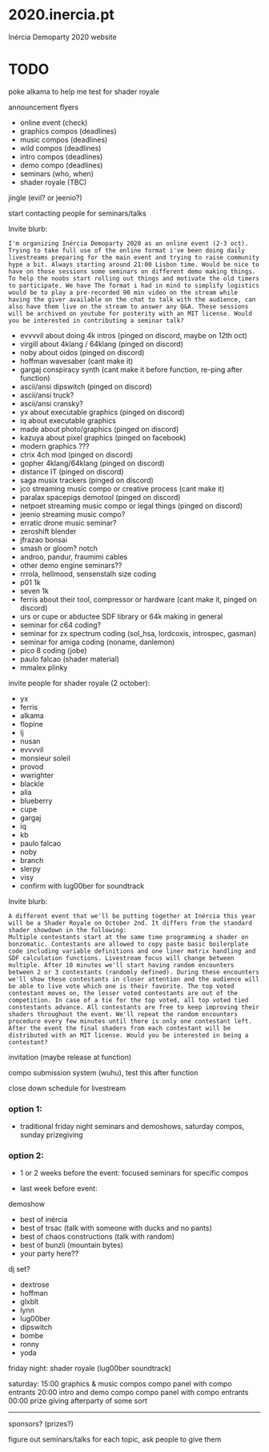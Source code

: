 # 2020.inercia.pt
Inércia Demoparty 2020 website


# TODO

poke alkama to help me test for shader royale

announcement flyers

* online event (check)
* graphics compos (deadlines)
* music compos (deadlines)
* wild compos (deadlines)
* intro compos (deadlines)
* demo compo (deadlines)
* seminars (who, when)
* shader royale (TBC)

jingle (evil? or jeenio?)

start contacting people for seminars/talks

Invite blurb: 
```
I'm organizing Inércia Demoparty 2020 as an online event (2-3 oct). Trying to take full use of the online format i've been doing daily livestreams preparing for the main event and trying to raise community hype a bit. Always starting around 21:00 Lisbon time. Would be nice to have on those sessions some seminars on different demo making things. To help the noobs start rolling out things and motivate the old timers to participate. We have The format i had in mind to simplify logistics would be to play a pre-recorded 90 min video on the stream while having the giver available on the chat to talk with the audience, can also have them live on the stream to answer any Q&A. These sessions will be archived on youtube for posterity with an MIT license. Would you be interested in contributing a seminar talk?
```

* evvvvil about doing 4k intros (pinged on discord, maybe on 12th oct)
* virgill about 4klang / 64klang (pinged on discord)
* noby about oidos (pinged on discord)
* hoffman wavesaber (cant make it)
* gargaj conspiracy synth (cant make it before function, re-ping after function)
* ascii/ansi dipswitch (pinged on discord)
* ascii/ansi truck?
* ascii/ansi cransky?
* yx about executable graphics (pinged on discord)
* iq about executable graphics
* made about photo/graphics (pinged on discord)
* kazuya about pixel graphics (pinged on facebook)
* modern graphics ???
* ctrix 4ch mod (pinged on discord)
* gopher 4klang/64klang (pinged on discord)
* distance IT (pinged on discord)
* saga musix trackers (pinged on discord)
* jco streaming music compo or creative process (cant make it)
* paralax spacepigs demotool (pinged on discord)
* netpoet streaming music compo or legal things (pinged on discord)
* jeenio streaming music compo?
* erratic drone music seminar?
* zeroshift blender
* jfrazao bonsai
* smash or gloom? notch
* androo, pandur, fraumimi cables
* other demo engine seminars??
* rrrola, hellmood, sensenstalh size coding
* p01 1k
* seven 1k
* ferris about their tool, compressor or hardware (cant make it, pinged on discord)
* urs or cupe or abductee SDF library or 64k making in general
* seminar for c64 coding?
* seminar for zx spectrum coding (sol_hsa, lordcoxis, introspec, gasman)
* seminar for amiga coding (noname, danlemon)
* pico 8 coding (jobe)
* paulo falcao (shader material)
* mmalex plinky

invite people for shader royale (2 october):
* yx
* ferris
* alkama
* flopine
* lj
* nusan
* evvvvil
* monsieur soleil
* provod
* wwrighter
* blackle
* alia
* blueberry
* cupe
* gargaj
* iq
* kb
* paulo falcao
* noby
* branch
* slerpy
* visy
* confirm with lug00ber for soundtrack

Invite blurb:

```
A different event that we'll be putting together at Inércia this year will be a Shader Royale on October 2nd. It differs from the standard shader showdown in the following:
Multiple contestants start at the same time programming a shader on bonzomatic. Contestants are allowed to copy paste basic boilerplate code including variable definitions and one liner matrix handling and SDF calculation functions. Livestream focus will change between multiple. After 10 minutes we'll start having random encounters between 2 or 3 contestants (randomly defined). During these encounters we'll show these contestants in closer attention and the audience will be able to live vote which one is their favorite. The top voted contestant moves on, the lesser voted contestants are out of the competition. In case of a tie for the top voted, all top voted tied constestants advance. All contestants are free to keep improving their shaders throughout the event. We'll repeat the random encounters procedure every few minutes until there is only one contestant left. After the event the final shaders from each contestant will be distributed with an MIT license. Would you be interested in being a contestant?
```

invitation (maybe release at function)

compo submission system (wuhu), test this after function

close down schedule for livestream

### option 1:
 * traditional friday night seminars and demoshows, saturday compos, sunday prizegiving

### option 2: 
 * 1 or 2 weeks before the event: focused seminars for specific compos

* last week before event:

demoshow
 - best of inércia
 - best of trsac (talk with someone with ducks and no pants)
 - best of chaos constructions (talk with random)
 - best of bunzli (mountain bytes)
 - your party here??

dj set?
 - dextrose
 - hoffman
 - glxblt
 - lynn
 - lug00ber
 - dipswitch
 - bombe
 - ronny
 - yoda

friday night: shader royale (lug00ber soundtrack)

saturday: 15:00 graphics & music compos
          compo panel with compo entrants
          20:00 intro and demo compo
          compo panel with compo entrants
          00:00 prize giving
          afterparty of some sort

---

sponsors? (prizes?)

figure out seminars/talks for each topic, ask people to give them


